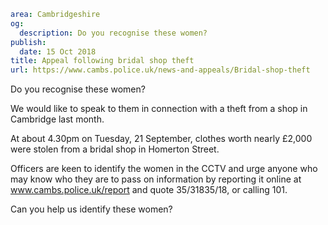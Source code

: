 ```yaml
area: Cambridgeshire
og:
  description: Do you recognise these women?
publish:
  date: 15 Oct 2018
title: Appeal following bridal shop theft
url: https://www.cambs.police.uk/news-and-appeals/Bridal-shop-theft
```

Do you recognise these women?

We would like to speak to them in connection with a theft from a shop in Cambridge last month.

At about 4.30pm on Tuesday, 21 September, clothes worth nearly £2,000 were stolen from a bridal shop in Homerton Street.

Officers are keen to identify the women in the CCTV and urge anyone who may know who they are to pass on information by reporting it online at www.cambs.police.uk/report and quote 35/31835/18, or calling 101.

Can you help us identify these women?
